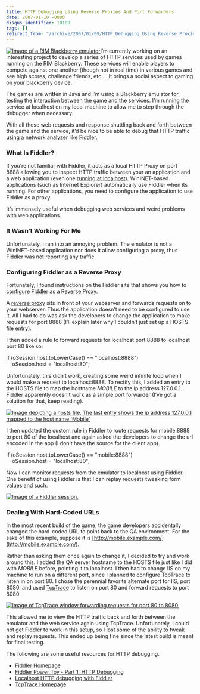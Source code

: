 ```yaml
---
title: HTTP Debugging Using Reverse Proxies And Port Forwarders
date: 2007-01-10 -0800
disqus_identifier: 18189
tags: []
redirect_from: "/archive/2007/01/09/HTTP_Debugging_Using_Reverse_Proxies_And_Port_Forwarders.aspx/"
---
```


[![Image of a RIM Blackberry
emulator](https://haacked.com/images/haacked_com/WindowsLiveWriter/UsingFiddlerAsAReverseProxy_D572/Blackberryemulator_thumb3.png)](https://haacked.com/images/haacked_com/WindowsLiveWriter/UsingFiddlerAsAReverseProxy_D572/Blackberryemulator5.png)I’m
currently working on an interesting project to develop a series of HTTP
services used by games running on the RIM Blackberry. These services
will enable players to compete against one another (though not in real
time) in various games and see high scores, challenge friends, etc....
It brings a social aspect to gaming on your blackberry device.

The games are written in Java and I’m using a Blackberry emulator for
testing the interaction between the game and the services. I’m running
the service at localhost on my local machine to allow me to step through
the debugger when necessary.

With all these web requests and response shuttling back and forth
between the game and the service, it’d be nice to be able to debug that
HTTP traffic using a network analyzer
like [Fiddler](http://www.fiddlertool.com/ "Fiddler Homepage").

### What Is Fiddler?

If you’re not familiar with Fiddler, it acts as a local HTTP Proxy on
port 8888 allowing you to inspect HTTP traffic between your an
application and a web application (even one [running at
localhost](http://www.codinghorror.com/blog/archives/000590.html "Localhost Http Debugging")).
WinINET-based applications (such as Internet Explorer) automatically use
Fiddler when its running. For other applications, you need to configure
the application to use Fiddler as a proxy.

It’s immensely useful when debugging web services and weird problems
with web applications.

### It Wasn’t Working For Me

Unfortunately, I ran into an annoying problem. The emulator is not a
WinINET-based application nor does it allow configuring a proxy, thus
Fiddler was not reporting any traffic.

### Configuring Fiddler as a Reverse Proxy

Fortunately, I found instructions on the Fiddler site that shows you how
to [configure Fiddler as a Reverse
Proxy](http://www.fiddlertool.com/Fiddler/help/reverseproxy.asp "Using Fiddler as a Reverse Proxy").

A [reverse
proxy](http://en.wikipedia.org/wiki/Reverse_proxy "Reverse Proxy on Wikipedia")
sits in front of your webserver and forwards requests on to your
webserver. Thus the application doesn’t need to be configured to use it.
All I had to do was ask the developers to change the application to make
requests for port 8888 (I’ll explain later why I couldn’t just set up a
HOSTS file entry).

I then added a rule to forward requests for localhost port 8888 to
localhost port 80 like so:

if (oSession.host.toLowerCase() == "localhost:8888") \
    oSession.host = "localhost:80";

Unfortunately, this didn’t work, creating some weird infinite loop when
I would make a request to localhost:8888. To rectify this, I added an
entry to the HOSTS file to map the hostname *MOBILE* to the ip address
127.0.0.1. Fiddler apparently doesn’t work as a simple port forwarder
(I’ve got a solution for that, keep reading).

[![Image depicting a hosts file. The last entry shows the ip address
127.0.0.1 mapped to the host name
'Mobile'](https://haacked.com/images/haacked_com/WindowsLiveWriter/UsingFiddlerAsAReverseProxy_D572/hostsfileinnotepad_thumb10.png)](https://haacked.com/images/haacked_com/WindowsLiveWriter/UsingFiddlerAsAReverseProxy_D572/hostsfileinnotepad16.png)

I then updated the custom rule in Fiddler to route requests for
mobile:8888 to port 80 of the localhost and again asked the developers
to change the url encoded in the app (I don’t have the source for the
client app).

if (oSession.host.toLowerCase() == "mobile:8888") \
    oSession.host = "localhost:80";

Now I can monitor requests from the emulator to localhost using Fiddler.
One benefit of using Fiddler is that I can replay requests tweaking form
values and such.

[![Image of a Fiddler
session.](https://haacked.com/images/haacked_com/WindowsLiveWriter/UsingFiddlerAsAReverseProxy_D572/fiddlerscreenshot_thumb2.png)](https://haacked.com/images/haacked_com/WindowsLiveWriter/UsingFiddlerAsAReverseProxy_D572/fiddlerscreenshot4.png)

### Dealing With Hard-Coded URLs

In the most recent build of the game, the game developers accidentally
changed the hard-coded URL to point back to the QA environment. For the
sake of this example, suppose it is
[http://mobile.example.com/](http://mobile.example.com/).

Rather than asking them once again to change it, I decided to try and
work around this. I added the QA server hostname to the HOSTS file just
like I did with *MOBILE* before, pointing it to localhost. I then had
to change IIS on my machine to run on a different port, since I planned
to configure TcpTrace to listen in on port 80. I chose the perennial
favorite alternate port for IIS, port 8080. and used
[TcpTrace](http://www.pocketsoap.com/tcptrace/ "TcpTrace") to listen on
port 80 and forward requests to port 8080.

[![Image of TcpTrace window forwarding requests for port 80 to
8080.](https://haacked.com/images/haacked_com/WindowsLiveWriter/UsingFiddlerAsAReverseProxy_D572/TcpTracePortForwarding_thumb2.png)](https://haacked.com/images/haacked_com/WindowsLiveWriter/UsingFiddlerAsAReverseProxy_D572/TcpTracePortForwarding4.png)

This allowed me to view the HTTP traffic back and forth between the
emulator and the web service again using TcpTrace. Unfortunately, I
could not get Fiddler to work in this setup, so I lost some of the
ability to tweak and replay requests. This ended up being fine since the
latest build is meant for final testing.

The following are some useful resources for HTTP debugging.

-   [Fiddler Homepage](http://www.fiddlertool.com/ "Fiddler Homepage")
-   [Fiddler Power Toy - Part 1: HTTP
    Debugging](http://msdn.microsoft.com/library/default.asp?url=/library/en-us/dnwebgen/html/IE_IntroFiddler.asp "Article about Fiddler on MSDN")
-   [Localhost HTTP debugging with
    Fiddler](http://www.codinghorror.com/blog/archives/000590.html "Localhost Http Debugging")
-   [TcpTrace Homepage](http://www.pocketsoap.com/tcptrace/ "TcpTrace")


